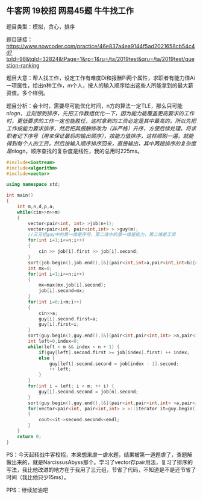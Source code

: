## 牛客网 19校招 网易45题 牛牛找工作

题目类型：模拟，贪心，排序

题目链接：https://www.nowcoder.com/practice/46e837a4ea9144f5ad2021658cb54c4d?tpId=98&tqId=32824&tPage=1&rp=1&ru=/ta/2019test&qru=/ta/2019test/question-ranking

题目大意：帮人找工作，设定工作有难度Di和报酬Pi两个属性，求职者有能力值Ai一项属性，给出n种工作，m个人，按人的输入顺序给出这些人所能拿到的最大薪资值。多个样例。

题目分析：会卡时，需要尽可能优化时间，n方的算法一定TLE，那么只可能n*logn，立刻想到排序，先把工作数组优化一下，因为能力能覆盖更高要求的工作时，更低要求的工作一定也能胜任，这时拿到的工资必定是其中最高的，所以先把工作按能力要求排序，然后把其报酬修改为（非严格）升序，方便后续处理。将求职者记下序号（用来保证最后的输出顺序），按能力值排序，这样顺刷一遍，就能得到每个人的工资，然后按输入顺序排序回来，直接输出，其中两趟排序的复杂度是n*logn，顺序查找的复杂度是线性，我的总用时225ms。

```c++
#include<iostream>
#include<algorithm>
#include<vector>

using namespace std;

int main()
{
    int m,n,d,p,a;
    while(cin>>n>>m)
    {
        vector<pair<int, int> >job(n+1);
        vector<pair<int, pair<int,int> > >guy(m);
        //三元组guy中的第一维是序号，第二维中的第一维是能力，第二维是工资
        for(int i=1;i<=n;i++)
        {
            cin >> job[i].first >> job[i].second;
        }
        sort(job.begin(),job.end(),[&](pair<int,int>a,pair<int,int>b){return a.first<b.first;});
        int mx=0;
        for(int i=1;i<=n;i++)
        {
            mx=max(mx,job[i].second);
            job[i].second=mx;
        }
        for(int i=0;i<m;i++)
        {
            cin>>a;
            guy[i].second.first=a;
            guy[i].first=i;
        }
        sort(guy.begin(),guy.end(),[&](pair<int,pair<int,int> >a,pair<int,pair<int,int> >b){return a.second.first<b.second.first;});
        int left=0,index=0;
        while(left < m && index < n + 1) {
            if(guy[left].second.first >= job[index].first) ++ index;
            else {
                guy[left].second.second = job[index - 1].second;
                ++ left;
            }
        }
        for(int i = left; i < m; ++ i) {
            guy[i].second.second = job[n].second;
        }
        sort(guy.begin(),guy.end(),[&](pair<int,pair<int,int> >a,pair<int,pair<int,int> >b){return a.first<b.first;});
        for(vector<pair<int, pair<int,int> > >::iterator it=guy.begin();it<guy.end();it++)
        {
            cout<<it->second.second<<endl;
        }
    }
    return 0;
}
```

PS：今天起转战牛客校招，本来想来虐一虐水题，结果被第一道题虐了，查题解做出来的，就是NarcissusAbyss那个。学习了vector存pair用法，复习了排序的写法，我比他改进的地方在于我用了三元组，节省了代码，不知道是不是还节省了时间（我比他只少15ms）。

PPS：继续加油吧
